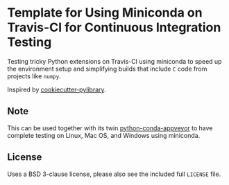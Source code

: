 # Template for Using Miniconda on Travis-CI for Continuous Integration Testing

Testing tricky Python extensions on Travis-CI using miniconda to speed up the environment setup and simplifying builds that include `C` code from projects like `numpy`.

Inspired by [cookiecutter-pylibrary](https://github.com/ionelmc/cookiecutter-pylibrary).

## Note

This can be used together with its twin [python-conda-appveyor](https://github.com/Midnighter/python-conda-appveyor) to have complete testing on Linux, Mac OS, and Windows using miniconda.

## License

Uses a BSD 3-clause license, please also see the included full `LICENSE` file.
